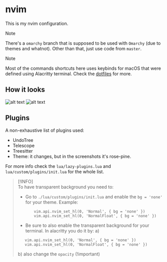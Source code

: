 # nvim

This is my nvim configuration.

> [!NOTE]  
> There's a `omarchy` branch that is supposed to be used with `Omarchy` (due to themes and whatnot). Other than that, just use code from `master`.

> [!NOTE]  
> Most of the commands shortcuts here uses keybinds for macOS that were defined using Alacritty terminal. Check the [dotfiles](https://github.com/Guilospanck/dotfiles) for more.

## How it looks

![alt text](img/nvim.png)
![alt text](img/nvim2.png)

## Plugins

A non-exhaustive list of plugins used:

- UndoTree
- Telescope
- Treesitter
- Theme: it changes, but in the screenshots it's rose-pine.

For more info check the `lua/lazy-plugins.lua` and `lua/custom/plugins/init.lua` for the whole list.

> [!INFO]  
> To have transparent background you need to:
> - Go to `./lua/custom/plugins/init.lua` and enable the `bg = 'none'` for your theme. Example:
> ```
>        vim.api.nvim_set_hl(0, 'Normal', { bg = 'none' })
>        vim.api.nvim_set_hl(0, 'NormalFloat', { bg = 'none' })
>
> ```
> - Be sure to also enable the transparent background for your terminal. In alacritty you do it by:
> a) 
> ```
>    vim.api.nvim_set_hl(0, 'Normal', { bg = 'none' })
>    vim.api.nvim_set_hl(0, 'NormalFloat', { bg = 'none' })
> ```
> b) also change the `opacity` (!important) 
